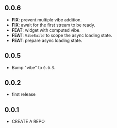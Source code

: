## 0.0.6

 - **FIX**: prevent multiple vibe addition.
 - **FIX**: await for the first stream to be ready.
 - **FEAT**: widget with computed vibe.
 - **FEAT**: `VibeBuild` to scope the async loading state.
 - **FEAT**: prepare async loading state.

## 0.0.5

 - Bump "vibe" to `0.0.5`.

## 0.0.2

- first release

## 0.0.1

- CREATE A REPO
